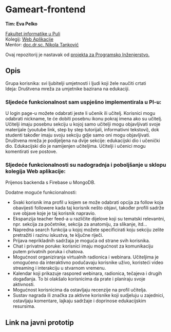 # Gameart-frontend

**Tim: Eva Pelko <br />**

[Fakultet informatike u Puli](https://fipu.unipu.hr/) <br />
Kolegij: [Web Aplikacije](https://fiputreca.notion.site/fiputreca/Web-aplikacije-7ba8350d498546a78812399024edac44) <br />
Mentor: [doc.dr.sc. Nikola Tanković](https://www.notion.so/Kontakt-stranica-875574d1b92248b1a8e90dae52cd29a9) <br />

Ovaj repozitorij je nastavak od [projekta za Programsko Inženjerstvo.](https://github.com/EvaPelko/learnart)<br />

## Opis
Grupa korisnika: svi ljubitelji umjetnosti i ljudi koji žele naučiti crtati<br />
Ideja: Društvena mreža za umjetnike bazirana na edukaciji.<br />

### Sljedeće funkcionalnost sam uspješno implementirala u PI-u:
U login page-u možete odabrati jeste li učenik ili učitelj. Korisnici mogu odabrati nickname, te će dobiti posebnu ikonu pokraj imena ako su učitelj. Učitelji imaju posebnu sekciju u kojoj samo učitelji mogu objavljivati svoje materijale (youtube link, step by step tutorijali, informativni tekstovi), dok studenti također imaju svoju sekciju gdje samo oni mogu objavljivati.<br />
Društvena mreža je podijeljena na dvije sekcije: edukacijski dio i učenički dio. Edukacijski dio je namijenjen učiteljima. Učitelji i učenici mogu komentirati sve postove. <br />

### Sljedeće funkcionalnosti su nadogradnja i poboljšanje u sklopu kolegija Web aplikacije:
Prijenos backenda s Firebase u MongoDB.<br />

Dodatne moguće funkcionalnosti:<br />

- Svaki korisnik ima profil u kojem se može odabrati opcija za follow koja obavijesti followere kada taj korisnik nešto objavi, također profili sadrže sve objave koje je taj korisnik napravio. <br />
- Ekspanzija teacher feed-a u različite dijelove koji su tematski relevantni, npr. sekcija za početnike, sekcija za anatomiju, za slikanje, itd...<br />
- Napredna search funkcija u kojoj možete specificirati koju sekciju zelite pretražiti i razinu iskustva, te ključne riječi.<br />
- Prijava neprikladnih sadržaja je moguća od strane svih korisnika.<br />
- Chat i privatne poruke: korisnici imaju mogućnost za komunikaciju putem privatnih poruka i chatova. <br />
- Mogućnost organiziranja virtualnih radionica i webinara. Učiteljima je omogućeno da interaktivno podučavaju korisnike uživo, koristeći video streaming i interakciju u stvarnom vremenu.<br />
- Kalendar koji prikazuje raspored webinara, radionica, tečajeva i drugih događanja. To bi olakšalo korisnicima da prate i planiraju svoje aktivnosti.<br />
- Mogućnost korisnicima da ostavljaju recenzije na profil učitelja.<br />
- Sustav nagrada ili značka za aktivne korisnike koji sudjeluju u zajednici, ostavljaju komentare, lajkaju sadržaje i doprinose edukacijskim resursima.<br /> 

## Link na javni prototip
